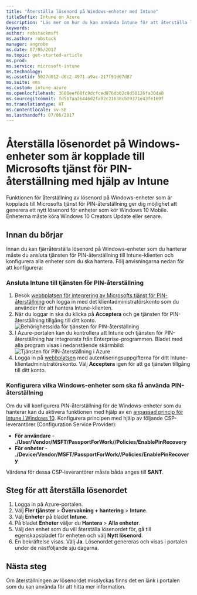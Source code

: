 ```yaml
---
title: "Återställa lösenord på Windows-enheter med Intune"
titleSuffix: Intune on Azure
description: "Läs mer om hur du kan använda Intune för att återställa lösenordet på Windows-enheter som kopplade till Microsofts tjänst för PIN-återställning.”"
keywords: 
author: robstackmsft
ms.author: robstack
manager: angrobe
ms.date: 07/05/2017
ms.topic: get-started-article
ms.prod: 
ms.service: microsoft-intune
ms.technology: 
ms.assetid: 5027d012-d6c2-4971-a9ac-217f91d67d87
ms.suite: ems
ms.custom: intune-azure
ms.openlocfilehash: 3688eef68fc9dcfced976db02c8d50126fa30da8
ms.sourcegitcommit: fd5b7aa26446d2fa92c21638cb29371e43fe169f
ms.translationtype: HT
ms.contentlocale: sv-SE
ms.lasthandoff: 07/06/2017
---
```

# <a name="reset-the-passcode-on-windows-devices-integrated-with-the-microsoft-pin-reset-service-using-intune"></a>Återställa lösenordet på Windows-enheter som är kopplade till Microsofts tjänst för PIN-återställning med hjälp av Intune

Funktionen för återställning av lösenord på Windows-enheter som är kopplade till Microsofts tjänst för PIN-återställning ger dig möjlighet att generera ett nytt lösenord för enheter som kör Windows 10 Mobile. Enheterna måste köra Windows 10 Creators Update eller senare.


## <a name="before-you-start"></a>Innan du börjar

Innan du kan fjärråterställa lösenord på Windows-enheter som du hanterar måste du ansluta tjänsten för PIN-återställning till Intune-klienten och konfigurera alla enheter som du ska hantera. Följ anvisningarna nedan för att konfigurera:

### <a name="connect-intune-with-the-pin-reset-service"></a>Ansluta Intune till tjänsten för PIN-återställning

1. Besök [webbplatsen för integrering av Microsofts tjänst för PIN-återställning](https://login.windows.net/common/oauth2/authorize?response_type=code&client_id=b8456c59-1230-44c7-a4a2-99b085333e84&resource=https%3A%2F%2Fgraph.windows.net&redirect_uri=https%3A%2F%2Fcred.microsoft.com&state=e9191523-6c2f-4f1d-a4f9-c36f26f89df0&prompt=admin_consent) och logga in med det klientadministratörskonto som du använder för att hantera Intune-klienten.
2. När du loggar in ska du klicka på **Acceptera** och ge tjänsten för PIN-återställning tillgång till ditt konto.<br>
![Behörighetssida för tjänsten för PIN-återställning](./media/pin-reset-service-application.png)
3. I Azure-portalen kan du kontrollera att Intune och tjänsten för PIN-återställning har integrerats från Enterprise-programmen. Bladet med alla program visas i nedanstående skärmbild:<br>
![Tjänsten för PIN-återställning i Azure](./media/pin-reset-service-home-screen.png)
4. Logga in på [webbplatsen](https://login.windows.net/common/oauth2/authorize?response_type=code&client_id=9115dd05-fad5-4f9c-acc7-305d08b1b04e&resource=https%3A%2F%2Fcred.microsoft.com%2F&redirect_uri=ms-appx-web%3A%2F%2FMicrosoft.AAD.BrokerPlugin%2F9115dd05-fad5-4f9c-acc7-305d08b1b04e&state=6765f8c5-f4a7-4029-b667-46a6776ad611&prompt=admin_consent) med autentiseringsuppgifterna för ditt Intune-klientadministratörskonto. Välj **Acceptera** igen för att ge tjänsten tillgång till ditt konto.

### <a name="configure-windows-devices-to-use-pin-reset"></a>Konfigurera vilka Windows-enheter som ska få använda PIN-återställning

Om du vill konfigurera PIN-återställning för de Windows-enheter som du hanterar kan du aktivera funktionen med hjälp av en [anpassad princip för Intune i Windows 10](custom-settings-windows-10.md). Konfigurera principen med hjälp av följande CSP-leverantörer (Configuration Service Provider):


- **För användare** - **./User/Vendor/MSFT/PassportForWork/<tenant ID>/Policies/EnablePinRecovery**
- **För enheter** - **./Device/Vendor/MSFT/PassportForWork/<tenant ID>/Policies/EnablePinRecovery**

Värdena för dessa CSP-leverantörer måste båda anges till **SANT**.

## <a name="steps-to-reset-the-passcode"></a>Steg för att återställa lösenordet

1. Logga in på Azure-portalen.
2. Välj **Fler tjänster** > **Övervakning + hantering** > **Intune**.
3. Välj **Enheter** på bladet **Intune**.
4. På bladet **Enheter** väljer du **Hantera** > **Alla enheter**.
5. Välj den enhet som du vill återställa lösenordet för, gå till egenskapsbladet för enheten och välj **Nytt lösenord**.
6. En bekräftelse visas. Välj **Ja**. Lösenordet genereras och visas i portalen under de nästföljande sju dagarna.

## <a name="next-steps"></a>Nästa steg

Om återställningen av lösenordet misslyckas finns det en länk i portalen som du kan använda för att hitta mer information.


